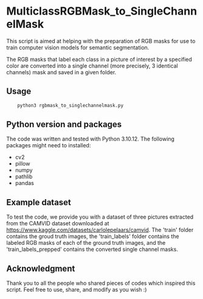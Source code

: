 # MulticlassRGBMask_to_SingleChannelMask
This script is aimed at helping with the preparation of RGB masks for use to train computer vision models
for semantic segmentation.

The RGB masks that label each class in a picture of interest by a specified color are converted into
a single channel (more precisely, 3 identical channels) mask and saved in a given folder. 

## Usage
```bash
    python3 rgbmask_to_singlechannelmask.py
```

## Python version and packages
The code was written and tested with Python 3.10.12. The following packages might need to installed:
- cv2
- pillow
- numpy
- pathlib
- pandas

## Example dataset
To test the code, we provide you with a dataset of three pictures extracted from the CAMVID dataset downloaded at 
https://www.kaggle.com/datasets/carlolepelaars/camvid. The 'train' folder contains the groud truth images, 
the 'train_labels' folder contains the labeled RGB masks of each of the ground truth images, and the 'train_labels_prepped' 
contains the converted single channel masks.

## Acknowledgment
Thank you to all the people who shared pieces of codes which inspired this script. Feel free to use, 
share, and modify as you wish :)